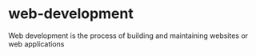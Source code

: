 # web-development
Web development is the process of building and maintaining websites or web applications
